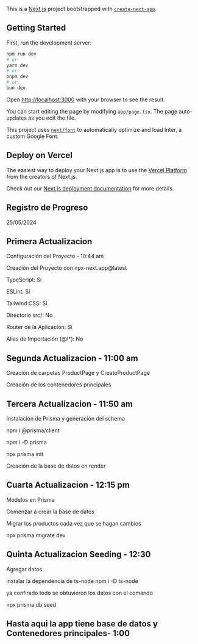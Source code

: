 This is a [Next.js](https://nextjs.org/) project bootstrapped with [`create-next-app`](https://github.com/vercel/next.js/tree/canary/packages/create-next-app).

## Getting Started

First, run the development server:

```bash
npm run dev
# or
yarn dev
# or
pnpm dev
# or
bun dev
```

Open [http://localhost:3000](http://localhost:3000) with your browser to see the result.

You can start editing the page by modifying `app/page.tsx`. The page auto-updates as you edit the file.

This project uses [`next/font`](https://nextjs.org/docs/basic-features/font-optimization) to automatically optimize and load Inter, a custom Google Font.

## Deploy on Vercel

The easiest way to deploy your Next.js app is to use the [Vercel Platform](https://vercel.com/new?utm_medium=default-template&filter=next.js&utm_source=create-next-app&utm_campaign=create-next-app-readme) from the creators of Next.js.

Check out our [Next.js deployment documentation](https://nextjs.org/docs/deployment) for more details.

## Registro de Progreso

25/05/2024

## Primera Actualizacion

Configuración del Proyecto - 10:44 am

Creación del Proyecto con npx-next.app@latest

TypeScript: Sí

ESLint: Sí

Tailwind CSS: Sí

Directorio src/: No

Router de la Aplicación: Sí

Alias de Importación (@/\*): No

## Segunda Actualizacion - 11:00 am

Creación de carpetas ProductPage y CreateProductPage

Creación de los contenedores principales

## Tercera Actualizacion - 11:50 am

Instalación de Prisma y generación del schema

npm i @prisma/client

npm i -D prisma

npx prisma init

Creación de la base de datos en render

## Cuarta Actualizacion - 12:15 pm

Modelos en Prisma

Comenzar a crear la base de datos

Migrar los productos cada vez que se hagan cambios

npx prisma migrate dev

## Quinta Actualizacion Seeding - 12:30

Agregar datos

instalar la dependencia de ts-node
npm i -D ts-node

ya confirado todo se obtuvieron los datos con el comando

npx prisma db seed

## Hasta aqui la app tiene base de datos y Contenedores principales- 1:00
